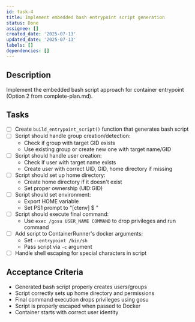 ```yaml
---
id: task-4
title: Implement embedded bash entrypoint script generation
status: Done
assignee: []
created_date: '2025-07-13'
updated_date: '2025-07-13'
labels: []
dependencies: []
---
```


## Description

Implement the embedded bash script approach for container entrypoint (Option 2 from complete-plan.md).

## Tasks

- [ ] Create `build_entrypoint_script()` function that generates bash script
- [ ] Script should handle group creation/detection:
  - Check if group with target GID exists
  - Use existing group or create new one with target name/GID
- [ ] Script should handle user creation:
  - Check if user with target name exists
  - Create user with correct UID, GID, home directory if missing
- [ ] Script should set up home directory:
  - Create home directory if it doesn't exist
  - Set proper ownership (UID:GID)
- [ ] Script should set environment:
  - Export HOME variable
  - Set PS1 prompt to "[ctenv] $ "
- [ ] Script should execute final command:
  - Use `exec /gosu USER_NAME COMMAND` to drop privileges and run command
- [ ] Add script to ContainerRunner's docker arguments:
  - Set `--entrypoint /bin/sh`
  - Pass script via `-c` argument
- [ ] Handle shell escaping for special characters in script

## Acceptance Criteria

- Generated bash script properly creates users/groups
- Script correctly sets up home directory and permissions
- Final command execution drops privileges using gosu
- Script is properly escaped when passed to Docker
- Container starts with correct user identity
